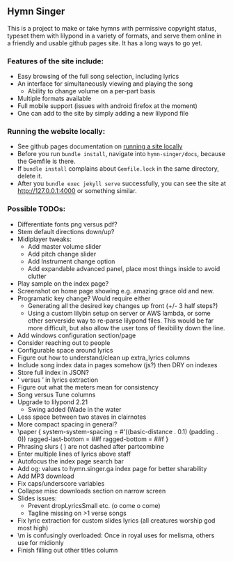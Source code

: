 ## Hymn Singer

This is a project to make or take hymns with permissive copyright status, typeset them with lilypond in a variety of formats, and serve them online in a friendly and usable github pages site. It has a long ways to go yet.

### Features of the site include:
 - Easy browsing of the full song selection, including lyrics
 - An interface for simultaneously viewing and playing the song
     - Ability to change volume on a per-part basis
 - Multiple formats available
 - Full mobile support (issues with android firefox at the moment)
 - One can add to the site by simply adding a new lilypond file

### Running the website locally:
 - See github pages documentation on [running a site locally](https://docs.github.com/en/github/working-with-github-pages/testing-your-github-pages-site-locally-with-jekyll)
 - Before you run `bundle install`, navigate into `hymn-singer/docs`, because the Gemfile is there.
 - If `bundle install` complains about `Gemfile.lock` in the same directory, delete it.
 - After you `bundle exec jekyll serve` successfully, you can see the site at <http://127.0.0.1:4000> or something similar.

### Possible TODOs:
  - Differentiate fonts png versus pdf?
  - Stem default directions down/up?
  - Midiplayer tweaks:
    - Add master volume slider
    - Add pitch change slider
    - Add Instrument change option
    - Add expandable advanced panel, place most things inside to avoid clutter
  - Play sample on the index page?
  - Screenshot on home page showing e.g. amazing grace old and new.
  - Programatic key change? Would require either
    - Generating all the desired key changes up front (+/- 3 half steps?)
    - Using a custom lilybin setup on server or AWS lambda, or some other serverside way to re-parse lilypond files. This would be far more difficult, but also allow the user tons of flexibility down the line.
  - Add windows configuration section/page
  - Consider reaching out to people
  - Configurable space around lyrics
  - Figure out how to understand/clean up extra_lyrics columns
  - Include song index data in pages somehow (js?) then DRY on indexes
  - Store full index in JSON?
  - ' versus ’ in lyrics extraction
  - Figure out what the meters mean for consistency
  - Song versus Tune columns
  - Upgrade to lilypond 2.21
    - Swing added (Wade in the water
  - Less space between two staves in clairnotes
  - More compact spacing in general?
  - \paper {
      system-system-spacing = #'((basic-distance . 0.1) (padding . 0))
      ragged-last-bottom = ##f
      ragged-bottom = ##f
    }
  - Phrasing slurs \( \) are not dashed after partcombine
  - Enter multiple lines of lyrics above staff
  - Autofocus the index page search bar
  - Add og: values to hymn.singer.ga index page for better sharability
  - Add MP3 download
  - Fix caps/underscore variables
  - Collapse misc downloads section on narrow screen
  - Slides issues:
    - Prevent dropLyricsSmall etc. (o come o come)
    - Tagline missing on >1 verse songs
  - Fix lyric extraction for custom slides lyrics (all creatures worship god most high)
  - \m is confusingly overloaded: Once in royal uses for melisma, others use for midionly
  - Finish filling out other titles column
